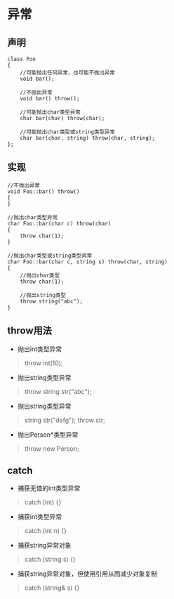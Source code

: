 # 异常

## 声明

```cplusplus
class Foo
{
	//可能抛出任何异常，也可能不抛出异常
	void bar();

	//不抛出异常
	void bar() throw();

	//可能抛出char类型异常
	char bar(char) throw(char);

	//可能抛出char类型或string类型异常
	char bar(char, string) throw(char, string);
};
```

## 实现

```cplusplus
//不抛出异常
void Foo::bar() throw()
{
}

//抛出char类型异常
char Foo::bar(char c) throw(char)
{
	throw char(1);
}

//抛出char类型或string类型异常
char Foo::bar(char c, string s) throw(char, string)
{
	//抛出char类型
	throw char(1);

	//抛出string类型
	throw string("abc");
}
```

## throw用法

* 抛出int类型异常
> throw int(10);

* 抛出string类型异常
> throw string str("abc");

* 抛出string类型异常
> string str("defg");
> throw str;

* 抛出Person*类型异常
> throw new Person;

## catch

* 捕获无值的int类型异常
> catch (int) {}

* 捕获int类型异常
> catch (int n) {}

* 捕获string异常对象
> catch (string s) {}

* 捕获string异常对象，但使用引用从而减少对象复制
> catch (string& s) {}
